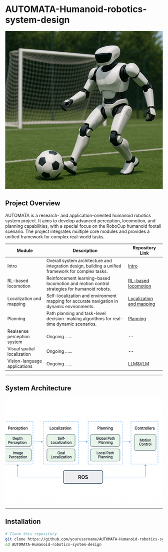 # AUTOMATA-Humanoid-robotics-system-design
![System Architecture](./assets/football.png)
## Project Overview

AUTOMATA is a research- and application-oriented humanoid robotics system project. It aims to develop advanced perception, locomotion, and planning capabilities, with a special focus on the RoboCup humanoid footall scenario. The project integrates multiple core modules and provides a unified framework for complex real-world tasks.

| Module                         | Description                                                                                         | Repository Link                         |
|--------------------------------|-----------------------------------------------------------------------------------------------------|----------------------------------------|
| Intro                          | Overall system architecture and integration design, building a unified framework for complex tasks. | [Intro](https://github.com/NieRNiu/AUTOMATA-Humanoid-robotics-system-design/tree/main/g1%20Intro)               |
| RL-based locomotion            | Reinforcement learning-based locomotion and motion control strategies for humanoid robots.          | [RL-based locomotion](https://github.com/NieRNiu/AUTOMATA-Humanoid-robotics-system-design/tree/main/g1%20RL%20based%20Locomotion) |
| Localization and mapping       | Self-localization and environment mapping for accurate navigation in dynamic environments.          | [Localization and mapping](https://github.com/NieRNiu/AUTOMATA-Humanoid-robotics-system-design/tree/main/g1%20Localization%20and%20Mapping) |
| Planning                       | Path planning and task-level decision-making algorithms for real-time dynamic scenarios.           | [Planning](https://github.com/NieRNiu/AUTOMATA-Humanoid-robotics-system-design/tree/main/g1%20Planning)         |
| Realsense perception system    | Ongoing ...... | -- |
| Visual spatial localization  | Ongoing ...... | -- |
| Vision-language applications   | Ongoing ...... | [LLM&VLM](https://github.com/NieRNiu/AUTOMATA-Humanoid-robotics-system-design/tree/main/LLM%26VLM%20Deployment) |

---

## System Architecture

<!-- Insert your system architecture or illustrative diagram here -->
![System Architecture](./assets/pipeline.png)

---

## Installation

```bash
# Clone this repository
git clone https://github.com/yourusername/AUTOMATA-Humanoid-robotics-system-design.git
cd AUTOMATA-Humanoid-robotics-system-design

 

